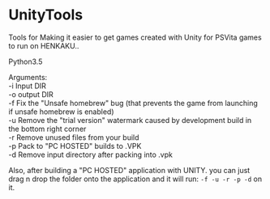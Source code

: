 # UnityTools
Tools for Making it easier to get games created with Unity for PSVita games to run on HENKAKU..

Python3.5

Arguments:  
    -i Input DIR  
    -o output DIR  
    -f Fix the "Unsafe homebrew" bug (that prevents the game from launching if unsafe homebrew is enabled)  
    -u Remove the "trial version" watermark caused by development build in the bottom right corner  
    -r Remove unused files from your build  
    -p Pack to "PC HOSTED" builds to .VPK  
    -d Remove input directory after packing into .vpk  
    

Also, after building a "PC HOSTED" application with UNITY. you can just drag n drop the folder onto the application
and it will run: `-f -u -r -p -d` on it.
